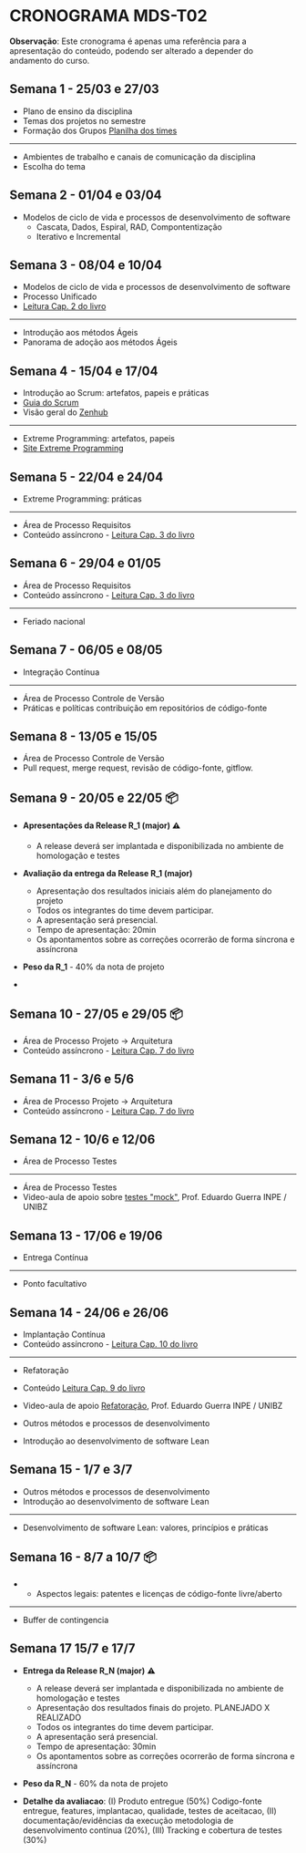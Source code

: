   # CRONOGRAMA MDS-T02
**Observação**: Este cronograma é apenas uma referência para a apresentação do conteúdo, podendo ser alterado a depender do andamento do curso.

## Semana 1 - 25/03 e 27/03
- Plano de ensino da disciplina
- Temas dos projetos no semestre
- Formação dos Grupos [Planilha dos times](https://docs.google.com/spreadsheets/d/1cYeuhS4iVyv2s8V-GctRr8ATEfEZGi5fUzncONgTCWA/edit?gid=0#gid=0)
- --
- Ambientes de trabalho e canais de comunicação da disciplina
- Escolha do tema

## Semana 2 - 01/04 e 03/04
- Modelos de ciclo de vida e processos de desenvolvimento de software
  - Cascata, Dados, Espiral, RAD, Compontentização
  - Iterativo e Incremental
  

## Semana 3 - 08/04 e 10/04
- Modelos de ciclo de vida e processos de desenvolvimento de software
- Processo Unificado
- [Leitura Cap. 2 do livro](https://engsoftmoderna.info/cap2.html)
- --
- Introdução aos métodos Ágeis
- Panorama de adoção aos métodos Ágeis

## Semana 4 - 15/04 e 17/04
- Introdução ao Scrum: artefatos, papeis e práticas
- [Guia do Scrum](https://scrumguides.org/scrum-guide.html)
- Visão geral do [Zenhub](https://www.zenhub.com/)
- --
- Extreme Programming: artefatos, papeis
- [Site Extreme Programming](http://www.extremeprogramming.org/)

## Semana 5 -  22/04 e 24/04
- Extreme Programming: práticas
- --
- Área de Processo Requisitos
- Conteúdo assíncrono - [Leitura Cap. 3 do livro](https://engsoftmoderna.info/cap3.html)

## Semana 6 -  29/04 e 01/05
- Área de Processo Requisitos
- Conteúdo assíncrono - [Leitura Cap. 3 do livro](https://engsoftmoderna.info/cap3.html)
- --
- Feriado nacional

## Semana 7 -  06/05 e 08/05
- Integração Contínua
- --
- Área de Processo Controle de Versão
- Práticas e políticas contribuição em repositórios de código-fonte

## Semana 8 -  13/05 e 15/05
- Área de Processo Controle de Versão
- Pull request, merge request, revisão de código-fonte, gitflow.

## Semana 9 - 20/05 e 22/05 📦

- #### **Apresentações da Release R_1 (major)** ⚠️
  - A release deverá ser implantada e disponibilizada no ambiente de homologação e testes


- **Avaliação da entrega da Release R_1 (major)**
  - Apresentação dos resultados iniciais além do planejamento do projeto
  - Todos os integrantes do time devem participar.
  - A apresentação será presencial.
  - Tempo de apresentação: 20min
  - Os apontamentos sobre as correções ocorrerão de forma síncrona e assíncrona

    
- **Peso da R_1** - 40% da nota de projeto
- 

## Semana 10 - 27/05 e 29/05  📦
- Área de Processo Projeto -> Arquitetura
- Conteúdo assíncrono - [Leitura Cap. 7 do livro](https://engsoftmoderna.info/cap7.html)

## Semana 11 - 3/6 e 5/6
- Área de Processo Projeto -> Arquitetura
- Conteúdo assíncrono - [Leitura Cap. 7 do livro](https://engsoftmoderna.info/cap7.html)

## Semana 12 - 10/6 e 12/06
- Área de Processo Testes
- --
- Área de Processo Testes
- Video-aula de apoio sobre [testes "mock"](https://www.youtube.com/watch?v=sJRnJcz6btA&list=PL-diSX68u5h9pxXM_P8_OeuBL7jLYQ_EB&index=9), Prof. Eduardo Guerra INPE / UNIBZ

## Semana 13 - 17/06 e 19/06
- Entrega Contínua
- --
- Ponto facultativo

## Semana 14 - 24/06 e 26/06
- Implantação Contínua
- Conteúdo assíncrono - [Leitura Cap. 10 do livro](https://engsoftmoderna.info/cap10.html)
- --
- Refatoração
- Conteúdo [Leitura Cap. 9 do livro](https://engsoftmoderna.info/cap9.html)
- Video-aula de apoio [Refatoração](https://www.youtube.com/watch?v=3ouXTIgIyxw), Prof. Eduardo Guerra INPE / UNIBZ


- Outros métodos e processos de desenvolvimento
- Introdução ao desenvolvimento de software Lean

## Semana 15 - 1/7 e 3/7
- Outros métodos e processos de desenvolvimento
- Introdução ao desenvolvimento de software Lean
- --
- Desenvolvimento de software Lean: valores, princípios e práticas

## Semana 16 - 8/7 a 10/7 📦 
- - Aspectos legais: patentes e licenças de código-fonte livre/aberto
- --
- Buffer de contingencia

## Semana 17 15/7 e 17/7
- **Entrega da Release R_N (major)** ⚠️
  - A release deverá ser implantada e disponibilizada no ambiente de homologação e testes
  - Apresentação dos resultados finais do projeto. PLANEJADO X REALIZADO 
  - Todos os integrantes do time devem participar.
  - A apresentação será presencial.
  - Tempo de apresentação: 30min
  - Os apontamentos sobre as correções ocorrerão de forma síncrona e assíncrona
 
 
- **Peso da R_N** - 60% da nota de projeto


- **Detalhe da avaliacao**:  (I) Produto entregue (50%) Codigo-fonte entregue, features, implantacao, qualidade, testes de aceitacao, (II) documentação/evidências da execução metodologia de desenvolvimento contínua (20%), (III) Tracking e cobertura de testes (30%)

